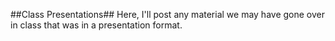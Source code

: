 ##Class Presentations##
Here, I'll post any material we may have gone over in class that was in a presentation format.
